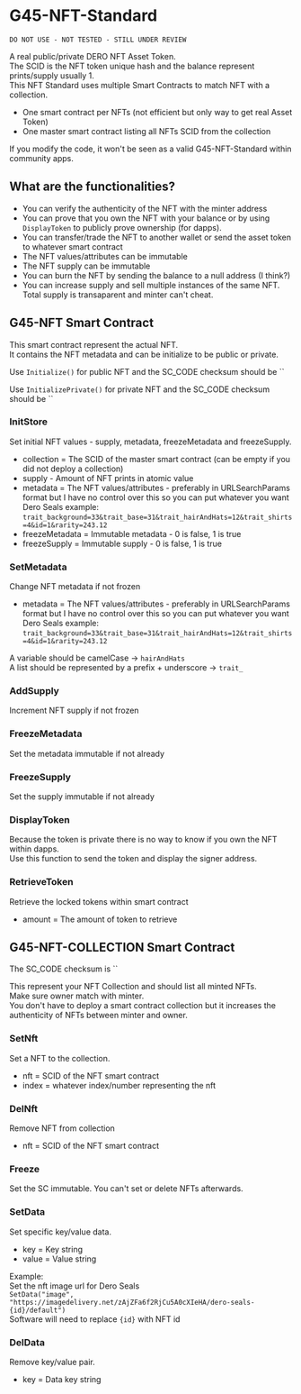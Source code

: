# G45-NFT-Standard

`DO NOT USE - NOT TESTED - STILL UNDER REVIEW`

A real public/private DERO NFT Asset Token.  
The SCID is the NFT token unique hash and the balance represent prints/supply usually 1.  
This NFT Standard uses multiple Smart Contracts to match NFT with a collection.  

- One smart contract per NFTs (not efficient but only way to get real Asset Token)
- One master smart contract listing all NFTs SCID from the collection

If you modify the code, it won't be seen as a valid G45-NFT-Standard within community apps.  

## What are the functionalities?

- You can verify the authenticity of the NFT with the minter address
- You can prove that you own the NFT with your balance or by using `DisplayToken` to publicly prove ownership (for dapps).
- You can transfer/trade the NFT to another wallet or send the asset token to whatever smart contract
- The NFT values/attributes can be immutable
- The NFT supply can be immutable
- You can burn the NFT by sending the balance to a null address (I think?)
- You can increase supply and sell multiple instances of the same NFT. Total supply is transaparent and minter can't cheat.  

## G45-NFT Smart Contract

This smart contract represent the actual NFT.  
It contains the NFT metadata and can be initialize to be public or private.  

Use `Initialize()` for public NFT and the SC_CODE checksum should be
``

Use `InitializePrivate()` for private NFT and the SC_CODE checksum should be
``

### InitStore

Set initial NFT values - supply, metadata, freezeMetadata and freezeSupply.

- collection = The SCID of the master smart contract (can be empty if you did not deploy a collection)
- supply - Amount of NFT prints in atomic value
- metadata = The NFT values/attributes - preferably in URLSearchParams format but I have no control over this so you can put whatever you want
Dero Seals example: `trait_background=33&trait_base=31&trait_hairAndHats=12&trait_shirts=4&id=1&rarity=243.12`
- freezeMetadata = Immutable metadata - 0 is false, 1 is true
- freezeSupply = Immutable supply - 0 is false, 1 is true

### SetMetadata

Change NFT metadata if not frozen

- metadata = The NFT values/attributes - preferably in URLSearchParams format but I have no control over this so you can put whatever you want
Dero Seals example: `trait_background=33&trait_base=31&trait_hairAndHats=12&trait_shirts=4&id=1&rarity=243.12`

A variable should be camelCase -> `hairAndHats`  
A list should be represented by a prefix + underscore -> `trait_`  

### AddSupply

Increment NFT supply if not frozen

### FreezeMetadata

Set the metadata immutable if not already

### FreezeSupply

Set the supply immutable if not already

### DisplayToken

Because the token is private there is no way to know if you own the NFT within dapps.  
Use this function to send the token and display the signer address.  

### RetrieveToken

Retrieve the locked tokens within smart contract

- amount = The amount of token to retrieve

## G45-NFT-COLLECTION Smart Contract

The SC_CODE checksum is ``

This represent your NFT Collection and should list all minted NFTs.  
Make sure owner match with minter.  
You don't have to deploy a smart contract collection but it increases the authenticity of NFTs between minter and owner.  

### SetNft

Set a NFT to the collection.

- nft = SCID of the NFT smart contract
- index = whatever index/number representing the nft

### DelNft

Remove NFT from collection

- nft = SCID of the NFT smart contract

### Freeze

Set the SC immutable. You can't set or delete NFTs afterwards.

### SetData

Set specific key/value data.

- key = Key string
- value = Value string

Example:  
Set the nft image url for Dero Seals  
`SetData("image", "https://imagedelivery.net/zAjZFa6f2RjCu5A0cXIeHA/dero-seals-{id}/default")`  
Software will need to replace `{id}` with NFT id  

### DelData

Remove key/value pair.

- key = Data key string
